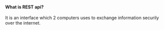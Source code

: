 #### What is REST api?

It is an interface which 2 computers uses to exchange information securily over the internet.

